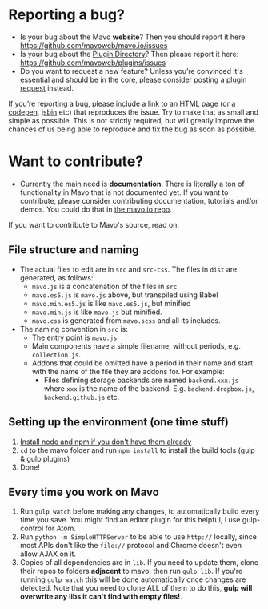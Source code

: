 # Reporting a bug?

- Is your bug about the Mavo **website**? Then you should report it here: https://github.com/mavoweb/mavo.io/issues
- Is your bug about the [Plugin Directory](https://plugins.mavo.io)? Then please report it here: https://github.com/mavoweb/plugins/issues
- Do you want to request a new feature? Unless you’re convinced it's essential and should be in the core, please consider [posting a plugin request](https://github.com/mavoweb/plugins/issues/new) instead.

If you’re reporting a bug, please include a link to an HTML page (or a [codepen](https://codepen.io), [jsbin](http://jsbin.com) etc) that reproduces the issue. Try to make that as small and simple as possible. This is not strictly required, but will greatly improve the chances of us being able to reproduce and fix the bug as soon as possible.


# Want to contribute?

- Currently the main need is **documentation**. There is literally a ton of functionality in Mavo that is not documented yet. If you want to contribute, please consider contributing documentation, tutorials and/or demos. You could do that in [the mavo.io repo](https://github.com/mavoweb/mavo.io).

If you want to contribute to Mavo's source, read on.

## File structure and naming

- The actual files to edit are in `src` and `src-css`. The files in `dist` are generated, as follows:
	- `mavo.js` is a concatenation of the files in `src`.
	- `mavo.es5.js` is `mavo.js` above, but transpiled using Babel
	- `mavo.min.es5.js` is like `mavo.es5.js`, but minified
	- `mavo.min.js` is like `mavo.js` but minified.
	- `mavo.css` is generated from `mavo.scss` and all its includes.
- The naming convention in `src` is:
	- The entry point is `mavo.js`
	- Main components have a simple filename, without periods, e.g. `collection.js`.
	- Addons that could be omitted have a period in their name and start with the name of the file they are addons for. For example:
		- Files defining storage backends are named `backend.xxx.js` where `xxx` is the name of the backend. E.g. `backend.dropbox.js`, `backend.github.js` etc.

## Setting up the environment (one time stuff)

1. [Install node and npm if you don't have them already](https://nodejs.org/en/download/)
2. `cd` to the mavo folder and run `npm install` to install the build tools (gulp & gulp plugins)
3. Done!

## Every time you work on Mavo

1. Run `gulp watch` before making any changes, to automatically build every time you save. You might find an editor plugin for this helpful, I use gulp-control for Atom.
2. Run `python -m SimpleHTTPServer` to be able to use `http://` locally, since most APIs don't like the `file://` protocol and Chrome doesn't even allow AJAX on it.
3. Copies of all dependencies are in `lib`. If you need to update them, clone their repos to folders **adjacent** to mavo, then run `gulp lib`. If you're running `gulp watch` this will be done automatically once changes are detected. Note that you need to clone ALL of them to do this, **gulp will overwrite any libs it can't find with empty files!**.
